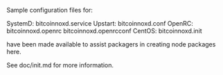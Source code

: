 Sample configuration files for:

SystemD: bitcoinnoxd.service
Upstart: bitcoinnoxd.conf
OpenRC:  bitcoinnoxd.openrc
         bitcoinnoxd.openrcconf
CentOS:  bitcoinnoxd.init

have been made available to assist packagers in creating node packages here.

See doc/init.md for more information.
